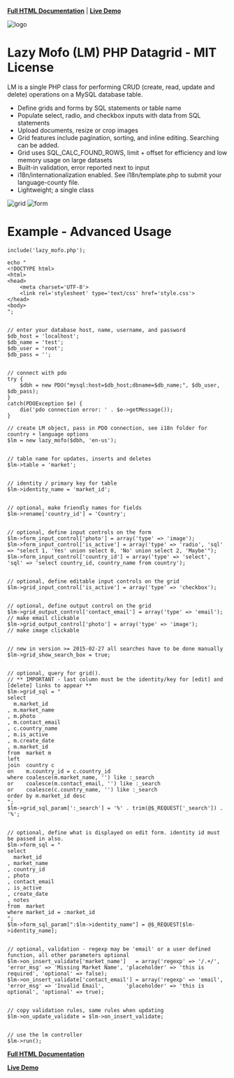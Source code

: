 
**[Full HTML Documentation](https://htmlpreview.github.io/?https://github.com/lazymofo/datagrid/blob/master/index.html)**
 | 
**[Live Demo](http://lazymofo.pcmad.ro)**

![logo](https://i.imgur.com/CGDTkQL.png)

Lazy Mofo (LM) PHP Datagrid - MIT License
====================================

LM is a single PHP class for performing CRUD (create, read, update and delete) operations on a MySQL database table.

-   Define grids and forms by SQL statements or table name
-   Populate select, radio, and checkbox inputs with data from SQL statements
-   Upload documents, resize or crop images
-   Grid features include pagination, sorting, and inline editing. Searching can be added.
-   Grid uses SQL_CALC_FOUND_ROWS, limit + offset for efficiency and low memory usage on large datasets
-   Built-in validation, error reported next to input
-   i18n/internationalization enabled. See i18n/template.php to submit your language-county file.
-   Lightweight; a single class

![grid](https://i.imgur.com/wHUpMan.png)
![form](https://i.imgur.com/ig6ci5R.png)


Example - Advanced Usage
==========================

    include('lazy_mofo.php');

    echo "
    <!DOCTYPE html>
    <html>
    <head>
        <meta charset='UTF-8'>
        <link rel='stylesheet' type='text/css' href='style.css'>
    </head>
    <body>
    "; 


    // enter your database host, name, username, and password
    $db_host = 'localhost';
    $db_name = 'test';
    $db_user = 'root';
    $db_pass = '';


    // connect with pdo 
    try {
        $dbh = new PDO("mysql:host=$db_host;dbname=$db_name;", $db_user, $db_pass);
    }
    catch(PDOException $e) {
        die('pdo connection error: ' . $e->getMessage());
    }

    // create LM object, pass in PDO connection, see i18n folder for country + language options 
    $lm = new lazy_mofo($dbh, 'en-us'); 


    // table name for updates, inserts and deletes
    $lm->table = 'market';


    // identity / primary key for table
    $lm->identity_name = 'market_id';


    // optional, make friendly names for fields
    $lm->rename['country_id'] = 'Country';


    // optional, define input controls on the form
    $lm->form_input_control['photo'] = array('type' => 'image');
    $lm->form_input_control['is_active'] = array('type' => 'radio', 'sql' => "select 1, 'Yes' union select 0, 'No' union select 2, 'Maybe'");
    $lm->form_input_control['country_id'] = array('type' => 'select', 'sql' => 'select country_id, country_name from country');


    // optional, define editable input controls on the grid
    $lm->grid_input_control['is_active'] = array('type' => 'checkbox');


    // optional, define output control on the grid 
    $lm->grid_output_control['contact_email'] = array('type' => 'email'); // make email clickable
    $lm->grid_output_control['photo'] = array('type' => 'image');         // make image clickable  


    // new in version >= 2015-02-27 all searches have to be done manually
    $lm->grid_show_search_box = true;


    // optional, query for grid().
    // ** IMPORTANT - last column must be the identity/key for [edit] and [delete] links to appear **
    $lm->grid_sql = "
    select 
      m.market_id
    , m.market_name
    , m.photo
    , m.contact_email
    , c.country_name
    , m.is_active
    , m.create_date
    , m.market_id 
    from  market m 
    left  
    join  country c 
    on    m.country_id = c.country_id 
    where coalesce(m.market_name, '') like :_search 
    or    coalesce(m.contact_email, '') like :_search 
    or    coalesce(c.country_name, '') like :_search 
    order by m.market_id desc
    ";
    $lm->grid_sql_param[':_search'] = '%' . trim(@$_REQUEST['_search']) . '%';


    // optional, define what is displayed on edit form. identity id must be passed in also.  
    $lm->form_sql = "
    select 
      market_id
    , market_name
    , country_id
    , photo
    , contact_email
    , is_active
    , create_date
    , notes 
    from  market 
    where market_id = :market_id
    ";
    $lm->form_sql_param[":$lm->identity_name"] = @$_REQUEST[$lm->identity_name]; 


    // optional, validation - regexp may be 'email' or a user defined function, all other parameters optional 
    $lm->on_insert_validate['market_name']   = array('regexp' => '/.+/',  'error_msg' => 'Missing Market Name', 'placeholder' => 'this is required', 'optional' => false); 
    $lm->on_insert_validate['contact_email'] = array('regexp' => 'email', 'error_msg' => 'Invalid Email',       'placeholder' => 'this is optional', 'optional' => true);


    // copy validation rules, same rules when updating
    $lm->on_update_validate = $lm->on_insert_validate;  


    // use the lm controller
    $lm->run();

    
**[Full HTML Documentation](https://rawgit.com/lazymofo/datagrid/master/index.html)**

**[Live Demo](http://lazymofo.pcmad.ro)**
